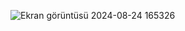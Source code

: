 ![Ekran görüntüsü 2024-08-24 165326](https://github.com/user-attachments/assets/90595570-14fb-47f3-9b46-833f390e533c)
